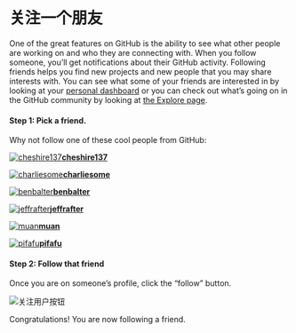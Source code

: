 # 关注一个朋友

One of the great features on GitHub is the ability to see what other people are working on and who they are connecting with. When you follow someone, you’ll get notifications about their GitHub activity. Following friends helps you find new projects and new people that you may share interests with. You can see what some of your friends are interested in by looking at your [personal dashboard](https://github.com/dashboard) or you can check out what’s going on in the GitHub community by looking at [the Explore page](https://github.com/explore).

#### Step 1: Pick a friend.

Why not follow one of these cool people from GitHub:

[![cheshire137](https://avatars3.githubusercontent.com/cheshire137?v=3&s=86)**cheshire137**](https://github.com/cheshire137)

[![charliesome](https://avatars3.githubusercontent.com/charliesome?v=3&s=86)**charliesome**](https://github.com/charliesome)

[![benbalter](https://avatars2.githubusercontent.com/benbalter?v=3&s=86)**benbalter**](https://github.com/benbalter)

[![jeffrafter](https://avatars2.githubusercontent.com/jeffrafter?v=3&s=86)**jeffrafter**](https://github.com/jeffrafter)

[![muan](https://avatars3.githubusercontent.com/muan?v=3&s=86)**muan**](https://github.com/muan)

[![pifafu](https://avatars3.githubusercontent.com/pifafu?v=3&s=86)**pifafu**](https://github.com/pifafu)

#### Step 2: Follow that friend

Once you are on someone’s profile, click the “follow” button.

![&#x5173;&#x6CE8;&#x7528;&#x6237;&#x6309;&#x94AE;](https://github-images.s3.amazonaws.com/help/profile/follow-user-button.png)

Congratulations! You are now following a friend.

